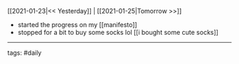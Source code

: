 [[2021-01-23|<< Yesterday]] | [[2021-01-25|Tomorrow >>]]

- started the progress on my [[manifesto]]
- stopped for a bit to buy some socks lol [[i bought some cute socks]]

___
tags: #daily

